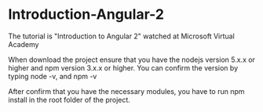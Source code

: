 # Introduction-Angular-2

The tutorial is "Introduction to Angular 2" watched at Microsoft Virtual Academy

When download the project ensure that you have the nodejs version 5.x.x or higher and npm version 3.x.x or higher.
You can confirm the version by typing node -v, and npm -v

After confirm that you have the necessary modules, you have to run npm install in the root folder of the project.
